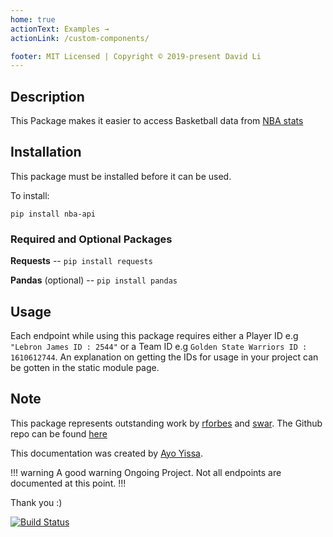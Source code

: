 ```yaml
---
home: true
actionText: Examples →
actionLink: /custom-components/

footer: MIT Licensed | Copyright © 2019-present David Li
---
```


## Description 
This Package makes it easier to access Basketball data from [NBA stats](https://www.nba.com/stats/)


## Installation

This package must be installed before it can be used. 

To install:

`pip install nba-api`

### Required and Optional Packages

**Requests** -- `pip install requests`

**Pandas** (optional) -- `pip install pandas`

## Usage
Each endpoint while using this package requires either a Player ID e.g `"Lebron James ID : 2544"` or a Team ID e.g `Golden State Warriors ID : 1610612744`. An explanation on getting the IDs for usage in your project can be gotten in the static module page. 


## Note

This package represents outstanding work by [rforbes](https://pypi.org/user/rforbes/) and [swar](https://pypi.org/user/swar/). The Github repo can be found [here](https://github.com/swar/nba_api)

This documentation was created by [Ayo Yissa](https://iyissa.github.io/). 

!!! warning A good warning
Ongoing Project. Not all endpoints are documented at this point.
!!!

<!-- Shazam -->

Thank you :)

[![Build Status](https://travis-ci.org/FriendlyUser/vuepress-theme-cool-starter.svg?branch=master)](https://travis-ci.org/FriendlyUser/vuepress-theme-cool-starter)



